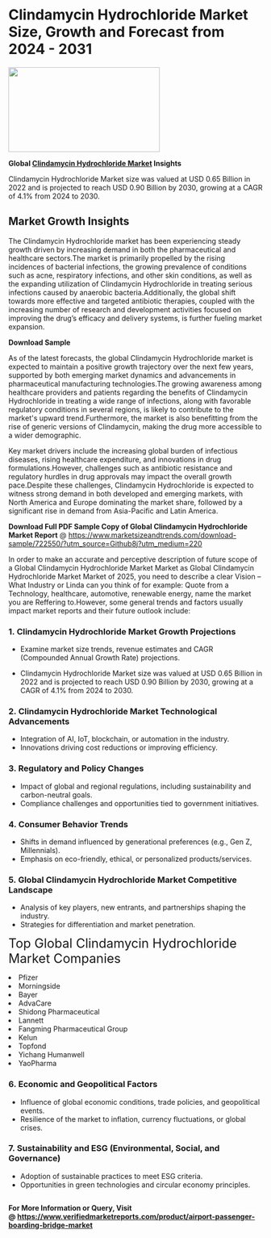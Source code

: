 <H1>Clindamycin Hydrochloride Market Size, Growth and Forecast from 2024 - 2031</H1><img class="aligncenter size-medium wp-image-584254" src="https://thirdeyenews.in/wp-content/uploads/2024/09/Global-Market-Research-300x168.jpeg" alt="" width="300" height="168" /><p><strong>Global&nbsp;<a href="https://www.marketsizeandtrends.com/download-sample/722550/?utm_source=Github8j?utm_medium=220">Clindamycin Hydrochloride Market</a> Insights</strong></p><p>Clindamycin Hydrochloride Market size was valued at USD 0.65 Billion in 2022 and is projected to reach USD 0.90 Billion by 2030, growing at a CAGR of 4.1% from 2024 to 2030.</p><p><h2>Market Growth Insights</h2> <p>The Clindamycin Hydrochloride market has been experiencing steady growth driven by increasing demand in both the pharmaceutical and healthcare sectors.The market is primarily propelled by the rising incidences of bacterial infections, the growing prevalence of conditions such as acne, respiratory infections, and other skin conditions, as well as the expanding utilization of Clindamycin Hydrochloride in treating serious infections caused by anaerobic bacteria.Additionally, the global shift towards more effective and targeted antibiotic therapies, coupled with the increasing number of research and development activities focused on improving the drug’s efficacy and delivery systems, is further fueling market expansion.</p> <p><strong>Download Sample</strong></p> <p>As of the latest forecasts, the global Clindamycin Hydrochloride market is expected to maintain a positive growth trajectory over the next few years, supported by both emerging market dynamics and advancements in pharmaceutical manufacturing technologies.The growing awareness among healthcare providers and patients regarding the benefits of Clindamycin Hydrochloride in treating a wide range of infections, along with favorable regulatory conditions in several regions, is likely to contribute to the market's upward trend.Furthermore, the market is also benefitting from the rise of generic versions of Clindamycin, making the drug more accessible to a wider demographic.</p> <p>Key market drivers include the increasing global burden of infectious diseases, rising healthcare expenditure, and innovations in drug formulations.However, challenges such as antibiotic resistance and regulatory hurdles in drug approvals may impact the overall growth pace.Despite these challenges, Clindamycin Hydrochloride is expected to witness strong demand in both developed and emerging markets, with North America and Europe dominating the market share, followed by a significant rise in demand from Asia-Pacific and Latin America.</p> <p><span class=""><strong>Download Full PDF Sample Copy of Global Clindamycin Hydrochloride Market Report</strong> @ <a href="https://www.marketsizeandtrends.com/download-sample/722550/?utm_source=Github8j?utm_medium=220" target="_blank">https://www.marketsizeandtrends.com/download-sample/722550/?utm_source=Github8j?utm_medium=220</a></span></p><p>In order to make an accurate and perceptive description of future scope of a Global&nbsp;Clindamycin Hydrochloride Market Market as Global&nbsp;Clindamycin Hydrochloride Market Market of 2025, you need to describe a clear Vision &ndash; What Industry or Linda can you think of for example: Quote from a Technology, healthcare, automotive, renewable energy, name the market you are Reffering to.However, some general trends and factors usually impact market reports and their future outlook include:</p><h3>1.&nbsp;<strong>Clindamycin Hydrochloride Market Growth Projections</strong></h3><ul><li>Examine market size trends, revenue estimates and CAGR (Compounded Annual Growth Rate) projections.</li><li><p>Clindamycin Hydrochloride Market size was valued at USD 0.65 Billion in 2022 and is projected to reach USD 0.90 Billion by 2030, growing at a CAGR of 4.1% from 2024 to 2030.</p></li></ul><h3>2.&nbsp;<strong>Clindamycin Hydrochloride Market Technological Advancements</strong></h3><ul><li>Integration of AI, IoT, blockchain, or automation in the industry.</li><li>Innovations driving cost reductions or improving efficiency.</li></ul><h3>3.&nbsp;<strong>Regulatory and Policy Changes</strong></h3><ul><li>Impact of global and regional regulations, including sustainability and carbon-neutral goals.</li><li>Compliance challenges and opportunities tied to government initiatives.</li></ul><h3>4.&nbsp;<strong>Consumer Behavior Trends</strong></h3><ul><li>Shifts in demand influenced by generational preferences (e.g., Gen Z, Millennials).</li><li>Emphasis on eco-friendly, ethical, or personalized products/services.</li></ul><h3>5.&nbsp;<strong>Global Clindamycin Hydrochloride Market Competitive Landscape</strong></h3><ul><li>Analysis of key players, new entrants, and partnerships shaping the industry.</li><li>Strategies for differentiation and market penetration.</li></ul><p data-pm-slice="1 1 []"><span style="color: inherit; font-family: inherit; font-size: 25px;">Top Global Clindamycin Hydrochloride Market Companies</span></p><div class="" data-test-id=""><p><li>Pfizer</li><li> Morningside</li><li> Bayer</li><li> AdvaCare</li><li> Shidong Pharmaceutical</li><li> Lannett</li><li> Fangming Pharmaceutical Group</li><li> Kelun</li><li> Topfond</li><li> Yichang Humanwell</li><li> YaoPharma</li></p></div><h3>6.&nbsp;<strong>Economic and Geopolitical Factors</strong></h3><ul><li>Influence of global economic conditions, trade policies, and geopolitical events.</li><li>Resilience of the market to inflation, currency fluctuations, or global crises.</li></ul><h3>7.&nbsp;<strong>Sustainability and ESG (Environmental, Social, and Governance)</strong></h3><ul><li>Adoption of sustainable practices to meet ESG criteria.</li><li>Opportunities in green technologies and circular economy principles.</li></ul><h2><strong style="font-size: 14px;">For More Information or Query, Visit @&nbsp;</strong><a style="background-color: #ffffff; font-size: 14px;" href="https://www.marketsizeandtrends.com/report/clindamycin-hydrochloride-market/" target="_blank">https://www.verifiedmarketreports.com/product/airport-passenger-boarding-bridge-market</a></h2>